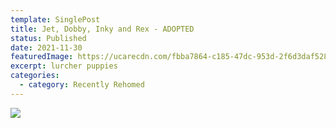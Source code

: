 ```yaml
---
template: SinglePost
title: Jet, Dobby, Inky and Rex - ADOPTED
status: Published
date: 2021-11-30
featuredImage: https://ucarecdn.com/fbba7864-c185-47dc-953d-2f6d3daf5284/-/crop/718x471/0,141/-/preview/
excerpt: lurcher puppies
categories:
  - category: Recently Rehomed
---
```

![](https://ucarecdn.com/845a261b-e0fe-4de1-9abf-a1311c84134f/)